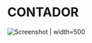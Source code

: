 # CONTADOR

![Screenshot | width=500](https://github.com/maginkgo/default_app_flutter/blob/master/screenshot.jpg)
